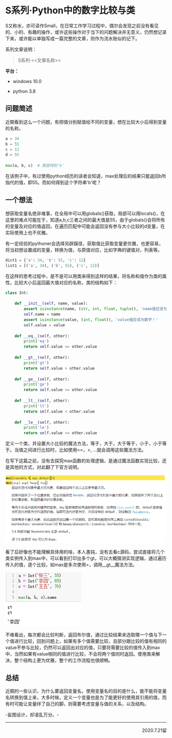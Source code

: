 # S系列·Python中的数字比较与类

S又称水，亦可读作Small，在日常工作学习过程中，偶尔会发现之前没有看见的、小的、有趣的操作，或许这些操作对于当下的问题解决并无意义，仍然想记录下来，或许能以单独写成一篇完整的文章，则作为流水账似的记下。

系列文章说明：

> S系列·<<文章名称>>

**平台：**

- windows 10.0

- python 3.8

## 问题简述

近期看到这么一个问题，有把值分别赋值给不同的变量，想在比较大小后得到变量的名称。  

```python
a = 34
b = 55
c = 12
d = 55

max(a, b, c)  # 期望得到'b'
```

在该例子中，有过使用python经历的读者会知道，max处理后的结果只能返回b所指代的值，即55。而如何得到这个字符串'b'呢？  

## 一个想法

想获取变量名绝非难事，在全局中可以用globals()获取，局部可以用locals()，在这里的难点可能在于，知道a,b,c三者之间的最大值是55，由于globals()会将所有的变量及对应的值返回，在遍历匹配中可能会返回没有参与大小比较的d变量，在实际使用上也不优雅。  

有一定经验的pythoner会选择另辟蹊径，获取值比获取变量更优雅，也更容易，将当初想设置成的变量，转换为值，与原值对应，比如字典的键值对，列表等。  

```python
dict1 = {'a': 34, 'b': 55, 'c': 12}
list1 = [('a', 34), ('b', 55), ('c', 12)]
```

在这样的思考过程中，是不是可以用类来得到这样的结果，将名称和值作为类的属性，比较大小后返回最大值对应的名称，类的结构如下：  

```python
class Int:

    def __init__(self, name, value):
        assert isinstance(name, (str, int, float, tuple)), 'name值应该为不可变对象！'
        self.name = name
        assert isinstance(value, (int, float)), 'value值应该为数字！'
        self.value = value

    def __eq__(self, other):
        print('eq')
        return self.value == other.value

    def __gt__(self, other):
        print('gt')
        return self.value > other.value

    def __ge__(self, other):
        print('ge')
        return self.value >= other.value

    def __lt__(self, other):
        print('lt')
        return self.value < other.value

    def __le__(self, other):
        print('le')
        return self.value <= other.value
```

定义一个类，并设置大小比较的魔法方法，等于，大于，大于等于，小于，小于等于。当值之间进行比较时，比如使用==，>, ...就会调用这些魔法方法。  

在写下这篇之前，没有去探究max函数的处理逻辑，是通过魔法函数实现比较，还是其他的方式，对此翻了下官方说明。  

![](../images/S_xilie_5_1.png)  

看了后好像也不能理解具体用的啥，本人愚钝，没有去看c源码，尝试直接将几个类实例传入到max中，可以看到打印出多个gt，可以大概猜测实现逻辑，通过遍历传入的值，逐个比较，如max是多次使用>，调用\_\_gt\_\_魔法方法。  

![](../images/S_xilie_5_2.png)  

不难看出，每次都会比较判断，返回布尔值，通过比较结果来选取哪一个值与下一个值进行比较，回到问题上，如果有多个值需要比较，且部分跟比较的值有相同的value不参与比较，仍然可以返回出对应的值，只要将需要比较的值传入到max中，当然如果有value相同的值进行比较，不会将两个值同时返回。使用类来解决，整个结构上更为优雅，整个的工作流程也很顺畅。  

## 总结

近期的一些认识，为什么要返回变量名，使用变量名的目的是什么，能不能将变量名转换到值上来，大多时候，定义一个变量也是为了能更好的使用其引用的值，而有时可能让变量绊了自己的脚，则需要考虑变量与值的关系，以及结构。  

-妄图设计，却凌乱万分。-  

---

<p align="right">2020.7.21留</p>

